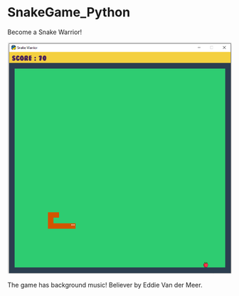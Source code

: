 # SnakeGame_Python

Become a Snake Warrior!

![](SnakeWarrior.png)

The game has background music!
Believer by Eddie Van der Meer.
